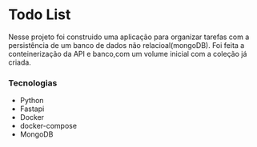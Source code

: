 # Todo List
Nesse projeto foi construido uma aplicação para organizar tarefas com a persistência de um banco de dados não relacioal(mongoDB).
Foi feita a conteinerização da API e banco,com um volume inicial com a coleção já criada.
### Tecnologias
- Python
- Fastapi
- Docker
- docker-compose
- MongoDB
